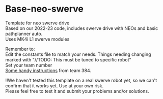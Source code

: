 # Base-neo-swerve
Template for neo swerve drive  
Based on our 2022-23 code, includes swerve drive with NEOs and basic pathplanner auto.  
Uses MK4i L1 swerve modules  

Remember to:  
Edit the constants file to match your needs. Things needing changing marked with "//TODO: This must be tuned to specific robot"  
Set your team number  
[Some handy instructions](https://github.com/Team364/BaseFalconSwerve#setting-constants) from team 384.  

!!We haven't tested this template on a real swerve robot yet, so we can't confirm that it works yet. Use at your own risk.  
Please feel free to test it and submit your problems and/or solutions.
